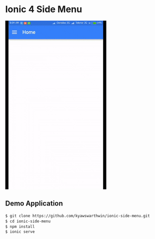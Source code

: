 # Ionic 4 Side Menu

![Screenshot](https://raw.githubusercontent.com/kyawswarthwin/ionic-side-menu/master/doc/assets/img01.gif)

## Demo Application

```sh
$ git clone https://github.com/kyawswarthwin/ionic-side-menu.git
$ cd ionic-side-menu
$ npm install
$ ionic serve
```
